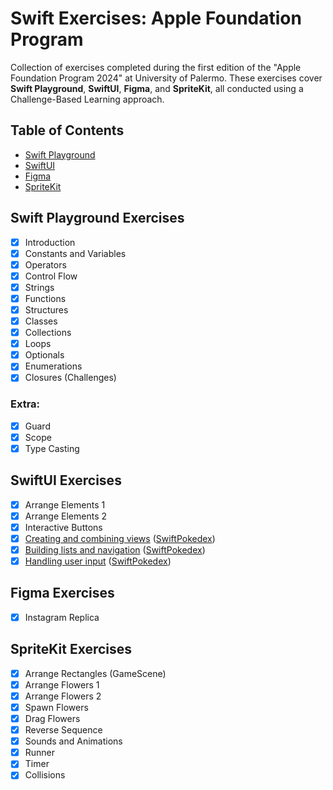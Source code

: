 # Swift Exercises: Apple Foundation Program

Collection of exercises completed during the first edition of the "Apple Foundation Program 2024" at University of Palermo. These exercises cover **Swift Playground**, **SwiftUI**, **Figma**, and **SpriteKit**, all conducted using a Challenge-Based Learning approach.

## Table of Contents

- [Swift Playground](#swift-playground-exercises)
- [SwiftUI](#swiftui-exercises)
- [Figma](#figma-exercises)
- [SpriteKit](#spritekit-exercises)

## Swift Playground Exercises

- [x] Introduction
- [x] Constants and Variables
- [x] Operators
- [x] Control Flow
- [x] Strings
- [x] Functions
- [x] Structures
- [x] Classes
- [x] Collections
- [x] Loops
- [x] Optionals
- [x] Enumerations
- [x] Closures (Challenges)

### Extra:
- [x] Guard
- [x] Scope
- [x] Type Casting

## SwiftUI Exercises
- [x] Arrange Elements 1
- [x] Arrange Elements 2
- [x] Interactive Buttons
- [x] [Creating and combining views](https://developer.apple.com/tutorials/swiftui/creating-and-combining-views) ([SwiftPokedex](https://github.com/FedeDC512/SwiftPokedex))
- [x] [Building lists and navigation](https://developer.apple.com/tutorials/swiftui/building-lists-and-navigation) ([SwiftPokedex](https://github.com/FedeDC512/SwiftPokedex))
- [x] [Handling user input](https://developer.apple.com/tutorials/swiftui/handling-user-input) ([SwiftPokedex](https://github.com/FedeDC512/SwiftPokedex))

## Figma Exercises
- [x] Instagram Replica

## SpriteKit Exercises
- [x] Arrange Rectangles (GameScene)
- [x] Arrange Flowers 1
- [x] Arrange Flowers 2
- [x] Spawn Flowers
- [x] Drag Flowers
- [x] Reverse Sequence
- [x] Sounds and Animations
- [x] Runner
- [x] Timer
- [x] Collisions
